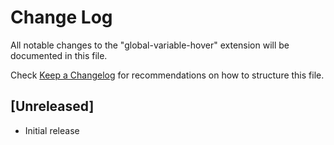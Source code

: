 # Change Log

All notable changes to the "global-variable-hover" extension will be documented in this file.

Check [Keep a Changelog](http://keepachangelog.com/) for recommendations on how to structure this file.

## [Unreleased]

- Initial release